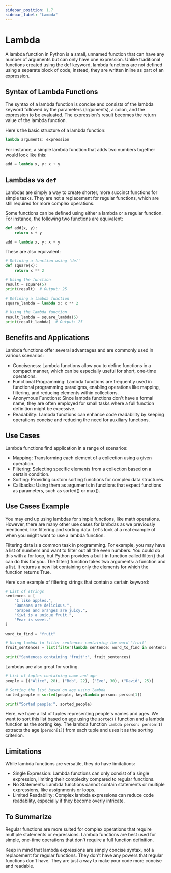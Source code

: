```yaml
---
sidebar_position: 1.7
sidebar_label: "Lambda"
---
```


# Lambda

A lambda function in Python is a small, unnamed function that can have any number of arguments but can only have one expression. Unlike traditional functions created using the def keyword, lambda functions are not defined using a separate block of code; instead, they are written inline as part of an expression.

## Syntax of Lambda Functions

The syntax of a lambda function is concise and consists of the lambda keyword followed by the parameters (arguments), a colon, and the expression to be evaluated. The expression's result becomes the return value of the lambda function.

Here's the basic structure of a lambda function:

```python
lambda arguments: expression
```
For instance, a simple lambda function that adds two numbers together would look like this:

```python
add = lambda x, y: x + y
```

## Lambdas vs `def`

Lambdas are simply a way to create shorter, more succinct functions for simple tasks. They are not a replacement for regular functions, which are still required for more complex operations.

Some functions can be defined using either a lambda or a regular function. For instance, the following two functions are equivalent:

```python
def add(x, y):
    return x + y
```

```python
add = lambda x, y: x + y
```

These are also equivalent:

```python
# Defining a function using 'def'
def square(x):
    return x ** 2

# Using the function
result = square(5)
print(result)  # Output: 25
```

```python
# Defining a lambda function
square_lambda = lambda x: x ** 2

# Using the lambda function
result_lambda = square_lambda(5)
print(result_lambda)  # Output: 25
```

## Benefits and Applications

Lambda functions offer several advantages and are commonly used in various scenarios:

- Conciseness: Lambda functions allow you to define functions in a compact manner, which can be especially useful for short, one-time operations.
- Functional Programming: Lambda functions are frequently used in functional programming paradigms, enabling operations like mapping, filtering, and reducing elements within collections.
- Anonymous Functions: Since lambda functions don't have a formal name, they are often employed for small tasks where a full function definition might be excessive.
- Readability: Lambda functions can enhance code readability by keeping operations concise and reducing the need for auxiliary functions.

## Use Cases

Lambda functions find application in a range of scenarios:

- Mapping: Transforming each element of a collection using a given operation.
- Filtering: Selecting specific elements from a collection based on a certain condition.
- Sorting: Providing custom sorting functions for complex data structures.
- Callbacks: Using them as arguments in functions that expect functions as parameters, such as sorted() or max().

## Use Cases Example

You may end up using lambdas for simple functions, like math operations. However, there are many other use cases for lambdas as we previously mentioned, like filtering and sorting data. Let's look at a real example of when you might want to use a lambda function.

Filtering data is a common task in programming. For example, you may have a list of numbers and want to filter out all the even numbers. You could do this with a for loop, but Python provides a built-in function called filter() that can do this for you. The filter() function takes two arguments: a function and a list. It returns a new list containing only the elements for which the function returns True.

Here's an example of filtering strings that contain a certain keyword:

```python
# List of strings
sentences = [
    "I like apples.",
    "Bananas are delicious.",
    "Grapes and oranges are juicy.",
    "Kiwi is a unique fruit.",
    "Pear is sweet."
]

word_to_find = "fruit"

# Using lambda to filter sentences containing the word "fruit"
fruit_sentences = list(filter(lambda sentence: word_to_find in sentence, sentences))

print("Sentences containing 'fruit':", fruit_sentences)
```

Lambdas are also great for sorting.

```python
# List of tuples containing name and age
people = [("Alice", 28), ("Bob", 22), ("Eve", 30), ("David", 25)]

# Sorting the list based on age using lambda
sorted_people = sorted(people, key=lambda person: person[1])

print("Sorted people:", sorted_people)
```
Here, we have a list of tuples representing people's names and ages. We want to sort this list based on age using the `sorted()` function and a lambda function as the sorting key. The lambda function `lambda person: person[1]` extracts the age (`person[1]`) from each tuple and uses it as the sorting criterion.

## Limitations

While lambda functions are versatile, they do have limitations:

- Single Expression: Lambda functions can only consist of a single expression, limiting their complexity compared to regular functions.
- No Statements: Lambda functions cannot contain statements or multiple expressions, like assignments or loops.
- Limited Readability: Complex lambda expressions can reduce code readability, especially if they become overly intricate.

## To Summarize

Regular functions are more suited for complex operations that require multiple statements or expressions. Lambda functions are best used for simple, one-time operations that don't require a full function definition. 

Keep in mind that lambda expressions are simply concise syntax, not a replacement for regular functions. They don't have any powers that regular functions don't have. They are just a way to make your code more concise and readable.